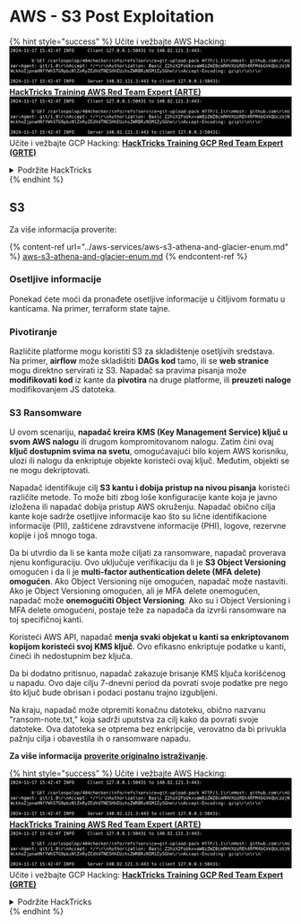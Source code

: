 # AWS - S3 Post Exploitation

{% hint style="success" %}
Učite i vežbajte AWS Hacking:<img src="../../../.gitbook/assets/image (1).png" alt="" data-size="line">[**HackTricks Training AWS Red Team Expert (ARTE)**](https://training.hacktricks.xyz/courses/arte)<img src="../../../.gitbook/assets/image (1).png" alt="" data-size="line">\
Učite i vežbajte GCP Hacking: <img src="../../../.gitbook/assets/image (2).png" alt="" data-size="line">[**HackTricks Training GCP Red Team Expert (GRTE)**<img src="../../../.gitbook/assets/image (2).png" alt="" data-size="line">](https://training.hacktricks.xyz/courses/grte)

<details>

<summary>Podržite HackTricks</summary>

* Proverite [**planove pretplate**](https://github.com/sponsors/carlospolop)!
* **Pridružite se** 💬 [**Discord grupi**](https://discord.gg/hRep4RUj7f) ili [**telegram grupi**](https://t.me/peass) ili **pratite** nas na **Twitteru** 🐦 [**@hacktricks\_live**](https://twitter.com/hacktricks\_live)**.**
* **Podelite hakerske trikove slanjem PR-ova na** [**HackTricks**](https://github.com/carlospolop/hacktricks) i [**HackTricks Cloud**](https://github.com/carlospolop/hacktricks-cloud) github repozitorijume.

</details>
{% endhint %}

## S3

Za više informacija proverite:

{% content-ref url="../aws-services/aws-s3-athena-and-glacier-enum.md" %}
[aws-s3-athena-and-glacier-enum.md](../aws-services/aws-s3-athena-and-glacier-enum.md)
{% endcontent-ref %}

### Osetljive informacije

Ponekad ćete moći da pronađete osetljive informacije u čitljivom formatu u kanticama. Na primer, terraform state tajne.

### Pivotiranje

Različite platforme mogu koristiti S3 za skladištenje osetljivih sredstava.\
Na primer, **airflow** može skladištiti **DAGs** **kod** tamo, ili se **web stranice** mogu direktno servirati iz S3. Napadač sa pravima pisanja može **modifikovati kod** iz kante da **pivotira** na druge platforme, ili **preuzeti naloge** modifikovanjem JS datoteka.

### S3 Ransomware

U ovom scenariju, **napadač kreira KMS (Key Management Service) ključ u svom AWS nalogu** ili drugom kompromitovanom nalogu. Zatim čini ovaj **ključ dostupnim svima na svetu**, omogućavajući bilo kojem AWS korisniku, ulozi ili nalogu da enkriptuje objekte koristeći ovaj ključ. Međutim, objekti se ne mogu dekriptovati.

Napadač identifikuje cilj **S3 kantu i dobija pristup na nivou pisanja** koristeći različite metode. To može biti zbog loše konfiguracije kante koja je javno izložena ili napadač dobija pristup AWS okruženju. Napadač obično cilja kante koje sadrže osetljive informacije kao što su lične identifikacione informacije (PII), zaštićene zdravstvene informacije (PHI), logove, rezervne kopije i još mnogo toga.

Da bi utvrdio da li se kanta može ciljati za ransomware, napadač proverava njenu konfiguraciju. Ovo uključuje verifikaciju da li je **S3 Object Versioning** omogućen i da li je **multi-factor authentication delete (MFA delete) omogućen**. Ako Object Versioning nije omogućen, napadač može nastaviti. Ako je Object Versioning omogućen, ali je MFA delete onemogućen, napadač može **onemogućiti Object Versioning**. Ako su i Object Versioning i MFA delete omogućeni, postaje teže za napadača da izvrši ransomware na toj specifičnoj kanti.

Koristeći AWS API, napadač **menja svaki objekat u kanti sa enkriptovanom kopijom koristeći svoj KMS ključ**. Ovo efikasno enkriptuje podatke u kanti, čineći ih nedostupnim bez ključa.

Da bi dodatno pritisnuo, napadač zakazuje brisanje KMS ključa korišćenog u napadu. Ovo daje cilju 7-dnevni period da povrati svoje podatke pre nego što ključ bude obrisan i podaci postanu trajno izgubljeni.

Na kraju, napadač može otpremiti konačnu datoteku, obično nazvanu "ransom-note.txt," koja sadrži uputstva za cilj kako da povrati svoje datoteke. Ova datoteka se otprema bez enkripcije, verovatno da bi privukla pažnju cilja i obavestila ih o ransomware napadu.

**Za više informacija** [**proverite originalno istraživanje**](https://rhinosecuritylabs.com/aws/s3-ransomware-part-1-attack-vector/)**.**

{% hint style="success" %}
Učite i vežbajte AWS Hacking:<img src="../../../.gitbook/assets/image (1).png" alt="" data-size="line">[**HackTricks Training AWS Red Team Expert (ARTE)**](https://training.hacktricks.xyz/courses/arte)<img src="../../../.gitbook/assets/image (1).png" alt="" data-size="line">\
Učite i vežbajte GCP Hacking: <img src="../../../.gitbook/assets/image (2).png" alt="" data-size="line">[**HackTricks Training GCP Red Team Expert (GRTE)**<img src="../../../.gitbook/assets/image (2).png" alt="" data-size="line">](https://training.hacktricks.xyz/courses/grte)

<details>

<summary>Podržite HackTricks</summary>

* Proverite [**planove pretplate**](https://github.com/sponsors/carlospolop)!
* **Pridružite se** 💬 [**Discord grupi**](https://discord.gg/hRep4RUj7f) ili [**telegram grupi**](https://t.me/peass) ili **pratite** nas na **Twitteru** 🐦 [**@hacktricks\_live**](https://twitter.com/hacktricks\_live)**.**
* **Podelite hakerske trikove slanjem PR-ova na** [**HackTricks**](https://github.com/carlospolop/hacktricks) i [**HackTricks Cloud**](https://github.com/carlospolop/hacktricks-cloud) github repozitorijume.

</details>
{% endhint %}
